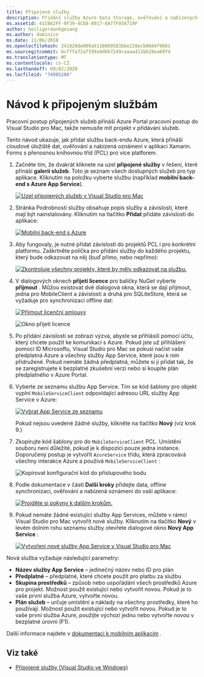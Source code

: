 ```yaml
---
title: Připojené služby
description: Přidání služby Azure Data Storage, ověřování a nabízených oznámení do mobilních aplikací v rámci Visual Studio pro Mac
ms.assetid: 41CB62FF-0F39-4CE8-8917-6A77F058719F
author: heiligerdankgesang
ms.author: dominicn
ms.date: 11/06/2018
ms.openlocfilehash: 241820de009a5118869583bbe228ecb0604f9001
ms.sourcegitcommit: 6cfffa72af599a9d667249caaaa411bb28ea69fd
ms.translationtype: MT
ms.contentlocale: cs-CZ
ms.lasthandoff: 09/02/2020
ms.locfileid: "74985286"
---
```

# <a name="connected-services-walkthrough"></a>Návod k připojeným službám

Pracovní postup připojených služeb přináší Azure Portal pracovní postup do Visual Studio pro Mac, takže nemusíte mít projekt v přidávání služeb.

Tento návod ukazuje, jak přidat službu back-endu Azure, která přináší cloudové úložiště dat, ověřování a nabízená oznámení v aplikaci Xamarin. Forms s přenosnou knihovnou tříd (PCL) pro více platforem.

1. Začněte tím, že dvakrát kliknete na uzel **připojené služby** v řešení, které přináší **galerii služeb**.
  Toto je seznam všech dostupných služeb pro typ aplikace. Kliknutím na položku vyberte službu (například **mobilní back-end s Azure App Service**).

    [![Uzel připojených služeb v Visual Studio pro Mac](media/connected-services-image001-sml.png "Uzel připojených služeb v Visual Studio pro Mac")](media/connected-services-image001.png#lightbox)

2. Stránka Podrobnosti služby obsahuje popis služby a závislosti, které mají být nainstalovány.
  Kliknutím na tlačítko **Přidat** přidáte závislosti do aplikace:

    [![Mobilní back-end s Azure](media/connected-services-image002-sml.png "Mobilní back-end s Azure")](media/connected-services-image002.png#lightbox)

3. Aby fungovaly, je nutné přidat závislosti do projektů PCL i pro konkrétní platformu.
  Zaškrtněte políčka pro přidání služby do každého projektu, který bude odkazovat na něj (buď přímo, nebo nepřímo):

    [![Zkontroluje všechny projekty, které by měly odkazovat na službu.](media/connected-services-image003-sml.png "Zkontroluje všechny projekty, které by měly odkazovat na službu.")](media/connected-services-image003.png#lightbox)

4. V dialogových oknech **přijetí licence** pro balíčky NuGet vyberte **přijmout** .
  Můžou existovat dvě dialogová okna, která se dají přijmout, jedna pro MobileClient a závislosti a druhá pro SQLiteStore, která se vyžaduje pro synchronizaci offline dat:

    [![Přijmout licenční smlouvy](media/connected-services-image004-sml.png "Přijmout licenční smlouvy")](media/connected-services-image004.png#lightbox)

    ![Okno přijetí licence](media/connected-services-image005.png "Okno přijetí licence")

5. Po přidání závislostí se zobrazí výzva, abyste se přihlásili pomocí účtu, který chcete použít ke komunikaci s Azure.
  Pokud jste už přihlášení pomocí ID Microsoftu, Visual Studio pro Mac se pokusí načíst vaše předplatná Azure a všechny služby App Service, které jsou k nim přidružené. Pokud nemáte žádná předplatná, můžete si ji přidat tak, že se zaregistrujete k bezplatné zkušební verzi nebo si koupíte plán předplatného v Azure Portal.

6. Vyberte ze seznamu službu App Service. Tím se kód šablony pro objekt vyplní `MobileServiceClient` odpovídající adresou URL služby App Service v Azure:

    [![Vybrat App Service ze seznamu](media/connected-services-image006-sml.png "Vybrat App Service ze seznamu")](media/connected-services-image006.png#lightbox)

    Pokud nejsou uvedené žádné služby, klikněte na tlačítko **Nový** (viz krok 9.)

7. Zkopírujte kód šablony pro do `MobileServiceClient` PCL. Umístění souboru není důležité, pokud je k dispozici pouze jedna instance.
  Doporučený postup je vytvořit `AzureService` třídu, která zpracovává všechny interakce Azure a používá `MobileServiceClient` :

    ![Kopírovat konfigurační kód do přístupového bodu](media/connected-services-image007.png "Kopírovat konfigurační kód do aplikace")

8. Podle dokumentace v části **Další kroky** přidejte data, offline synchronizaci, ověřování a nabízená oznámení do vaší aplikace:

    [![Projděte si pokyny k dalším krokům.](media/connected-services-image008-sml.png "Projděte si pokyny k dalším krokům.")](media/connected-services-image008.png#lightbox)

9. Pokud nemáte žádné existující služby App Services, můžete v rámci Visual Studio pro Mac vytvořit nové služby.
  Kliknutím na tlačítko **Nový** v levém dolním rohu seznamu služby otevřete dialogové okno **Nový App Service** :

    [![Vytvoření nové služby App Service v Visual Studio pro Mac](media/connected-services-image009-sml.png "Vytvoření nové služby App Service v Visual Studio pro Mac")](media/connected-services-image009.png#lightbox)

Nová služba vyžaduje následující parametry:

- **Název služby App Service** – jedinečný název nebo ID pro plán
- **Předplatné** – předplatné, které chcete použít pro platbu za službu
- **Skupina prostředků** – způsob nebo uspořádání všech prostředků Azure pro projekt. Možnost použít existující nebo vytvořit novou. Pokud je to vaše první služba Azure, vytvořte novou.
- **Plán služeb** – určuje umístění a náklady na všechny prostředky, které ho používají. Možnost použít existující nebo vytvořit novou. Pokud je to vaše první služba Azure, použijte výchozí jednu nebo vytvořte novou v bezplatné úrovni (F1).

Další informace najdete v [dokumentaci k mobilním aplikacím](/azure/app-service-mobile/) .

## <a name="see-also"></a>Viz také

- [Připojené služby (Visual Studio ve Windows)](/visualstudio/azure/vs-azure-tools-connected-services-storage)